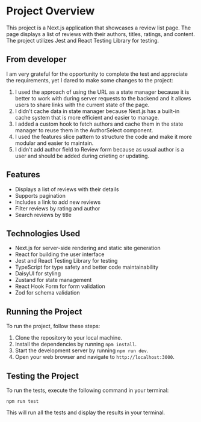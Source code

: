 # Project Overview

This project is a Next.js application that showcases a review list page. The page displays a list of reviews with their authors, titles, ratings, and content. The project utilizes Jest and React Testing Library for testing.

## From developer

I am very grateful for the opportunity to complete the test and appreciate the requirements, yet I dared to make some changes to the project:

1. I used the approach of using the URL as a state manager because it is better to work with during server requests to the backend and it allows users to share links with the current state of the page.
2. I didn't cache data in state manager because Next.js has a built-in cache system that is more efficient and easier to manage.
3. I added a custom hook to fetch authors and cache them in the state manager to reuse them in the AuthorSelect component.
4. I used the features slice pattern to structure the code and make it more modular and easier to maintain.
5. I didn't add author field to Review form because as usual author is a user and should be added during crieting or updating.

## Features

* Displays a list of reviews with their details
* Supports pagination
* Includes a link to add new reviews
* Filter reviews by rating and author
* Search reviews by title

## Technologies Used

* Next.js for server-side rendering and static site generation
* React for building the user interface
* Jest and React Testing Library for testing
* TypeScript for type safety and better code maintainability
* DaisyUI for styling
* Zustand for state management
* React Hook Form for form validation
* Zod for schema validation

## Running the Project

To run the project, follow these steps:

1. Clone the repository to your local machine.
2. Install the dependencies by running `npm install`.
3. Start the development server by running `npm run dev`.
4. Open your web browser and navigate to `http://localhost:3000`.

## Testing the Project

To run the tests, execute the following command in your terminal:

`npm run test` 

This will run all the tests and display the results in your terminal.


